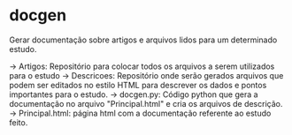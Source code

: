 # docgen
Gerar documentação sobre artigos e arquivos lidos para um determinado estudo.

-> Artigos: Repositório para colocar todos os arquivos a serem utilizados para o estudo
-> Descricoes: Repositório onde serão gerados arquivos que podem ser editados no estilo HTML para descrever os dados e pontos importantes para o estudo.
-> docgen.py: Código python que gera a documentação no arquivo "Principal.html" e cria os arquivos de descrição.
-> Principal.html: página html com a documentação referente ao estudo feito.
